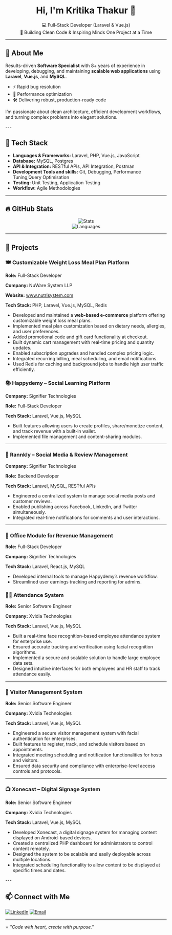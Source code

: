 <h1 align="center">Hi, I'm Kritika Thakur 👋</h1>

<p align="center">
  💻 Full-Stack Developer (Laravel & Vue.js)  <br/>
  🧠 Building Clean Code & Inspiring Minds One Project at a Time
</p>

---

## <h2>🚀 About Me</h2>

<p>
  Results-driven <strong>Software Specialist</strong> with 8+ years of experience in developing, debugging, and maintaining
  <strong>scalable web applications</strong> using <strong>Laravel</strong>, <strong>Vue.js</strong>, and <strong>MySQL</strong>.
</p>

<ul>
  <li>⚡ Rapid bug resolution</li>
  <li>🔧 Performance optimization</li>
  <li>🛠️ Delivering robust, production-ready code</li>
</ul>

<p>
  I’m passionate about clean architecture, efficient development workflows, and turning complex problems into elegant solutions.
</p>
---

## <h2>💼 Tech Stack</h2>

<ul>
  <li><strong>Languages & Frameworks:</strong> Laravel, PHP, Vue.js, JavaScript</li>
  <li><strong>Database:</strong> MySQL, Postgres </li>
  <li><strong>API & Integration:</strong> RESTful APIs, API Integration, Postman</li>
  <li><strong>Development Tools and skills:</strong> Git, Debugging, Performance Tuning,Query Optimisation</li>
  <li><strong>Testing:</strong> Unit Testing, Application Testing</li>
  <li><strong>Workflow:</strong> Agile Methodologies</li>
</ul>

---

## 🔥 GitHub Stats

<p align="center">
  <img src="https://github-readme-stats.vercel.app/api?username=thakur-kt&show_icons=true&theme=tokyonight" alt="Stats" />
  <br/>
  <img src="https://github-readme-stats.vercel.app/api/top-langs/?username=thakur-kt&layout=compact&theme=tokyonight" alt="Languages" />
</p>

---

<h2>📂 Projects</h2>

<h3>🍽️ Customizable Weight Loss Meal Plan Platform</h3>
<p><strong>Role:</strong> Full-Stack Developer</p>
<p><strong>Company:</strong> NuWare System LLP</p>
<p><strong>Website:</strong> <a href="https://www.nutrisystem.com" target="_blank">www.nutrisystem.com</a></p>
<p><strong>Tech Stack:</strong> PHP, Laravel, Vue.js, MySQL, Redis</p>

<ul>
  <li>Developed and maintained a <strong>web-based e-commerce</strong> platform offering customizable weight loss meal plans.</li>
  <li>Implemented meal plan customization based on dietary needs, allergies, and user preferences.</li>
  <li>Added promotional code and gift card functionality at checkout.</li>
  <li>Built dynamic cart management with real-time pricing and quantity updates.</li>
  <li>Enabled subscription upgrades and handled complex pricing logic.</li>
  <li>Integrated recurring billing, meal scheduling, and email notifications.</li>
  <li>Used Redis for caching and background jobs to handle high user traffic efficiently.</li>
</ul>

<h3>📚 Happydemy – Social Learning Platform</h3>
<p><strong>Company:</strong> Signifier Technologies</p>
<p><strong>Role:</strong> Full-Stack Developer</p>
<p><strong>Tech Stack:</strong> Laravel, Vue.js, MySQL</p>
<ul>
  <li>Built features allowing users to create profiles, share/monetize content, and track revenue with a built-in wallet.</li>
  <li>Implemented file management and content-sharing modules.</li>
</ul>
<hr>

<h3>📢 Rannkly – Social Media & Review Management</h3>
<p><strong>Company:</strong> Signifier Technologies</p>
<p><strong>Role:</strong> Backend Developer</p>
<p><strong>Tech Stack:</strong> Laravel, MySQL, RESTful APIs</p>
<ul>
  <li>Engineered a centralized system to manage social media posts and customer reviews.</li>
  <li>Enabled publishing across Facebook, LinkedIn, and Twitter simultaneously.</li>
  <li>Integrated real-time notifications for comments and user interactions.</li>
</ul>
<hr>

<h3>🏢 Office Module for Revenue Management</h3>
<p><strong>Role:</strong> Full-Stack Developer</p>
<p><strong>Company:</strong> Signifier Technologies</p>
<p><strong>Tech Stack:</strong> Laravel, React.js, MySQL</p>
<ul>
  <li>Developed internal tools to manage Happydemy’s revenue workflow.</li>
  <li>Streamlined user earnings tracking and reporting for admins.</li>
</ul>
<h3>👨‍💼 Attendance System</h3>
<p><strong>Role:</strong> Senior Software Engineer</p>
<p><strong>Company:</strong> Xvidia Technologies</p>
<p><strong>Tech Stack:</strong> Laravel, Vue.js, MySQL</p>
<ul>
  <li>Built a real-time face recognition-based employee attendance system for enterprise use.</li>
  <li>Ensured accurate tracking and verification using facial recognition algorithms.</li>
  <li>Implemented a secure and scalable solution to handle large employee data sets.</li>
  <li>Designed intuitive interfaces for both employees and HR staff to track attendance easily.</li>
</ul>

<hr>

<h3>👥 Visitor Management System</h3>
<p><strong>Role:</strong> Senior Software Engineer</p>
<p><strong>Company:</strong> Xvidia Technologies</p>
<p><strong>Tech Stack:</strong> Laravel, Vue.js, MySQL</p>
<ul>
  <li>Engineered a secure visitor management system with facial authentication for enterprises.</li>
  <li>Built features to register, track, and schedule visitors based on appointments.</li>
  <li>Integrated meeting scheduling and notification functionalities for hosts and visitors.</li>
  <li>Ensured data security and compliance with enterprise-level access controls and protocols.</li>
</ul>

<hr>

<h3>📺 Xonecast – Digital Signage System</h3>
<p><strong>Role:</strong> Senior Software Engineer</p>
<p><strong>Company:</strong> Xvidia Technologies</p>
<p><strong>Tech Stack:</strong> Laravel, Vue.js, MySQL</p>
<ul>
  <li>Developed Xonecast, a digital signage system for managing content displayed on Android-based devices.</li>
  <li>Created a centralized PHP dashboard for administrators to control content remotely.</li>
  <li>Designed the system to be scalable and easily deployable across multiple locations.</li>
  <li>Integrated scheduling functionality to allow content to be displayed at specific times and dates.</li>
</ul>
---

## 📫 Connect with Me

[![LinkedIn](https://img.shields.io/badge/LinkedIn-blue?style=flat&logo=linkedin)](https://www.linkedin.com/in/kritika-t-629485a7/)
[![Email](https://img.shields.io/badge/Email-grey?style=flat&logo=gmail)](mailto:thakurkritika14893@gmail.com)

---

⭐️ *"Code with heart, create with purpose."*

